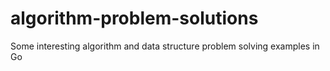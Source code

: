 # algorithm-problem-solutions

Some interesting algorithm and data structure problem solving examples in Go
